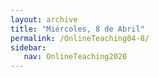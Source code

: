 ```yaml
---
layout: archive
title: "Miércoles, 8 de Abril"
permalink: /OnlineTeaching04-8/
sidebar:
   nav: OnlineTeaching2020
---
```

<!---
> **ANUNCIOS:**  
>

> **PLAN PARA HOY:**
>

> **Tarea:**
>

